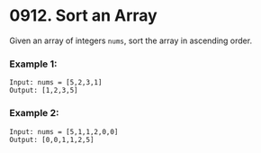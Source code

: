 # 0912. Sort an Array
Given an array of integers `nums`, sort the array in ascending order.

### Example 1:
```
Input: nums = [5,2,3,1]
Output: [1,2,3,5]
```

### Example 2:
```
Input: nums = [5,1,1,2,0,0]
Output: [0,0,1,1,2,5]
 ```